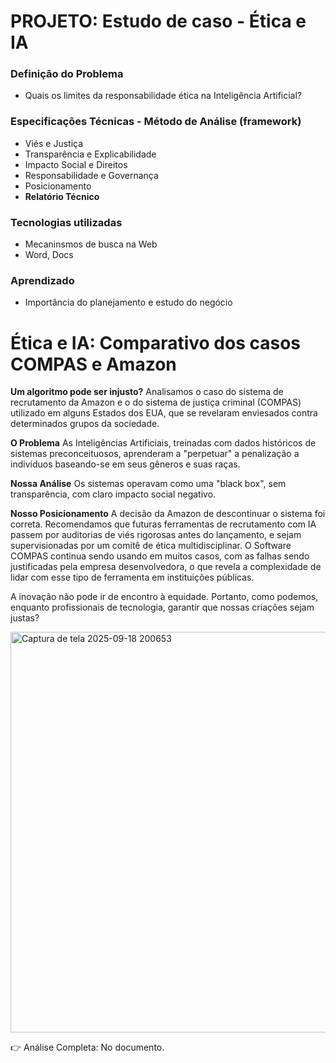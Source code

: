 # PROJETO: Estudo de caso - Ética e IA
### Definição do Problema
* Quais os limites da responsabilidade ética na Inteligência Artificial?

### Especificações Técnicas - Método de Análise (framework)
* Viés e Justiça
* Transparência e Explicabilidade
* Impacto Social e Direitos
* Responsabilidade e Governança
* Posicionamento
* **Relatório Técnico**

### Tecnologias utilizadas
* Mecaninsmos de busca na Web
* Word, Docs

### Aprendizado
* Importância do planejamento e estudo do negócio
  
# Ética e IA: Comparativo dos casos COMPAS e Amazon

**Um algoritmo pode ser injusto?** Analisamos o caso do sistema de recrutamento da Amazon e o do sistema de justiça criminal (COMPAS) utilizado em alguns Estados dos EUA, que se revelaram enviesados contra determinados grupos da sociedade.

**O Problema**
As Inteligências Artificiais, treinadas com dados históricos de sistemas preconceituosos, aprenderam a "perpetuar" a penalização a indivíduos baseando-se em seus gêneros e suas raças. 

**Nossa Análise**
Os sistemas operavam como uma "black box", sem transparência, com claro impacto social negativo.

**Nosso Posicionamento**
A decisão da Amazon de descontinuar o sistema foi correta. Recomendamos que futuras ferramentas de recrutamento com IA passem por auditorias de viés rigorosas antes do lançamento, e sejam supervisionadas por um comitê de ética multidisciplinar.
O Software COMPAS continua sendo usando em muitos casos, com as falhas sendo justificadas pela empresa desenvolvedora, o que revela a complexidade de lidar com esse tipo de ferramenta em instituições públicas.

A inovação não pode ir de encontro à equidade. Portanto, como podemos, enquanto profissionais de tecnologia, garantir que nossas criações sejam justas?

<img width="941" height="641" alt="Captura de tela 2025-09-18 200653" src="https://github.com/user-attachments/assets/496e56a7-82ff-4ea9-bbed-5706624cc66e" />

👉 Análise Completa: No documento.

